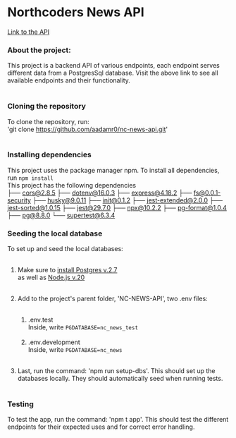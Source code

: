 # Northcoders News API

[Link to the API](https://nc-news-api-ffu7.onrender.com/api)<br>

### About the project:<br>

This project is a backend API of various endpoints, each endpoint serves different data from a PostgresSql database. Visit the above link to see all available endpoints and their functionality.<br>
<br>

### Cloning the repository<br>

To clone the repository, run:<br>
'git clone https://github.com/aadamr0/nc-news-api.git'
<br>
<br>

### Installing dependencies <br>

This project uses the package manager npm. To install all dependencies, run `npm install` <br>
This project has the following dependencies<br>
├── cors@2.8.5
├── dotenv@16.0.3
├── express@4.18.2
├── fs@0.0.1-security
├── husky@9.0.11
├── init@0.1.2
├── jest-extended@2.0.0
├── jest-sorted@1.0.15
├── jest@29.7.0
├── npx@10.2.2
├── pg-format@1.0.4
├── pg@8.8.0
└── supertest@6.3.4
<br>

### Seeding the local database <br>

To set up and seed the local databases:<br>
<br>

1. Make sure to [install Postgres v.2.7](https://postgresapp.com/downloads.html)
   <br>as well as [Node.js v.20](https://nodejs.org/en/download/)<br>
   <br>
2. Add to the project's parent folder, 'NC-NEWS-API', two .env files: <br>
   <br>

   1. .env.test<br>
      Inside, write `PGDATABASE=nc_news_test`<br>
      <br>
   2. .env.development<br>
      Inside, write `PGDATABASE=nc_news`<br>
      <br>

3. Last, run the command: 'npm run setup-dbs'. This should set up the databases locally. They should automatically seed when running tests.
   <br>
   <br>

### Testing<br>

To test the app, run the command: 'npm t app'. This should test the different endpoints for their expected uses and for correct error handling.
